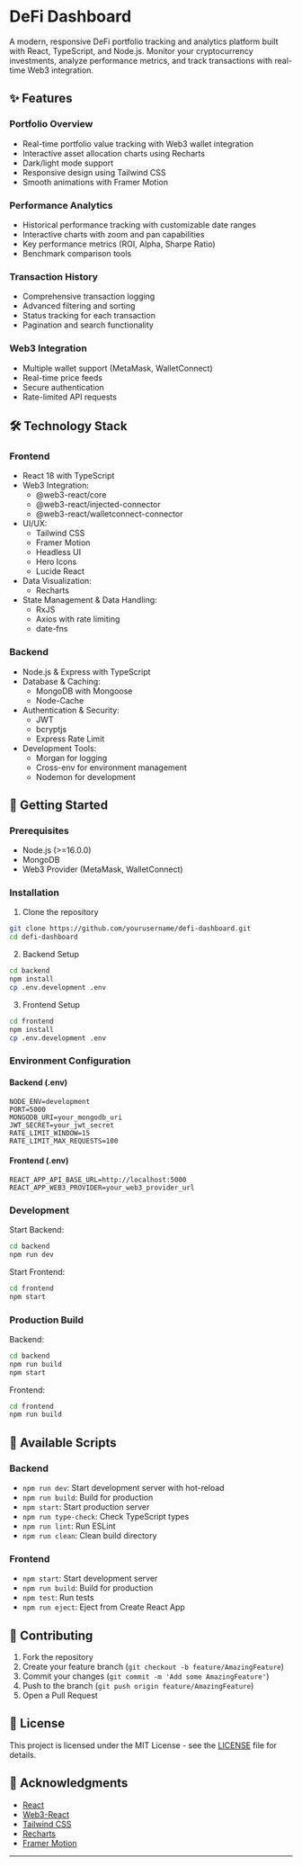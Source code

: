 # DeFi Dashboard

A modern, responsive DeFi portfolio tracking and analytics platform built with React, TypeScript, and Node.js. Monitor your cryptocurrency investments, analyze performance metrics, and track transactions with real-time Web3 integration.

## ✨ Features

### Portfolio Overview
- Real-time portfolio value tracking with Web3 wallet integration
- Interactive asset allocation charts using Recharts
- Dark/light mode support
- Responsive design using Tailwind CSS
- Smooth animations with Framer Motion

### Performance Analytics
- Historical performance tracking with customizable date ranges
- Interactive charts with zoom and pan capabilities
- Key performance metrics (ROI, Alpha, Sharpe Ratio)
- Benchmark comparison tools

### Transaction History
- Comprehensive transaction logging
- Advanced filtering and sorting
- Status tracking for each transaction
- Pagination and search functionality

### Web3 Integration
- Multiple wallet support (MetaMask, WalletConnect)
- Real-time price feeds
- Secure authentication
- Rate-limited API requests

## 🛠️ Technology Stack

### Frontend
- React 18 with TypeScript
- Web3 Integration:
  - @web3-react/core
  - @web3-react/injected-connector
  - @web3-react/walletconnect-connector
- UI/UX:
  - Tailwind CSS
  - Framer Motion
  - Headless UI
  - Hero Icons
  - Lucide React
- Data Visualization:
  - Recharts
- State Management & Data Handling:
  - RxJS
  - Axios with rate limiting
  - date-fns

### Backend
- Node.js & Express with TypeScript
- Database & Caching:
  - MongoDB with Mongoose
  - Node-Cache
- Authentication & Security:
  - JWT
  - bcryptjs
  - Express Rate Limit
- Development Tools:
  - Morgan for logging
  - Cross-env for environment management
  - Nodemon for development

## 🚀 Getting Started

### Prerequisites
- Node.js (>=16.0.0)
- MongoDB
- Web3 Provider (MetaMask, WalletConnect)

### Installation

1. Clone the repository
```bash
git clone https://github.com/yourusername/defi-dashboard.git
cd defi-dashboard
```

2. Backend Setup
```bash
cd backend
npm install
cp .env.development .env
```

3. Frontend Setup
```bash
cd frontend
npm install
cp .env.development .env
```

### Environment Configuration

#### Backend (.env)
```env
NODE_ENV=development
PORT=5000
MONGODB_URI=your_mongodb_uri
JWT_SECRET=your_jwt_secret
RATE_LIMIT_WINDOW=15
RATE_LIMIT_MAX_REQUESTS=100
```

#### Frontend (.env)
```env
REACT_APP_API_BASE_URL=http://localhost:5000
REACT_APP_WEB3_PROVIDER=your_web3_provider_url
```

### Development

Start Backend:
```bash
cd backend
npm run dev
```

Start Frontend:
```bash
cd frontend
npm start
```

### Production Build

Backend:
```bash
cd backend
npm run build
npm start
```

Frontend:
```bash
cd frontend
npm run build
```

## 🔧 Available Scripts

### Backend
- `npm run dev`: Start development server with hot-reload
- `npm run build`: Build for production
- `npm start`: Start production server
- `npm run type-check`: Check TypeScript types
- `npm run lint`: Run ESLint
- `npm run clean`: Clean build directory

### Frontend
- `npm start`: Start development server
- `npm run build`: Build for production
- `npm test`: Run tests
- `npm run eject`: Eject from Create React App

## 🤝 Contributing

1. Fork the repository
2. Create your feature branch (`git checkout -b feature/AmazingFeature`)
3. Commit your changes (`git commit -m 'Add some AmazingFeature'`)
4. Push to the branch (`git push origin feature/AmazingFeature`)
5. Open a Pull Request

## 📄 License

This project is licensed under the MIT License - see the [LICENSE](LICENSE) file for details.

## 🙏 Acknowledgments

- [React](https://reactjs.org/)
- [Web3-React](https://github.com/NoahZinsmeister/web3-react)
- [Tailwind CSS](https://tailwindcss.com/)
- [Recharts](https://recharts.org/)
- [Framer Motion](https://www.framer.com/motion/)

---